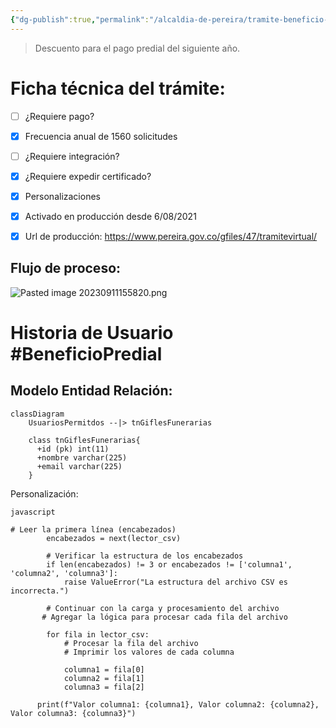 ```yaml
---
{"dg-publish":true,"permalink":"/alcaldia-de-pereira/tramite-beneficio-predial/"}
---
```


>Descuento para el pago predial del siguiente año.

# Ficha técnica del trámite:

- [ ] ¿Requiere pago?  
- [x] Frecuencia anual de 1560 solicitudes
- [ ] ¿Requiere integración?
- [x] ¿Requiere expedir certificado?
- [x] Personalizaciones
- [x] Activado en producción desde 6/08/2021
- [x] Url de producción: https://www.pereira.gov.co/gfiles/47/tramitevirtual/


## Flujo de proceso:

![Pasted image 20230911155820.png](/img/user/Pasted%20image%2020230911155820.png)

# Historia de Usuario #BeneficioPredial


## Modelo Entidad Relación: 

```mermaid 
classDiagram
    UsuariosPermitdos --|> tnGiflesFunerarias
  
    class tnGiflesFunerarias{
      +id (pk) int(11)
      +nombre varchar(225)
      +email varchar(225)  
    }
```

Personalización:

``` 
javascript

# Leer la primera línea (encabezados)
        encabezados = next(lector_csv)
        
        # Verificar la estructura de los encabezados
        if len(encabezados) != 3 or encabezados != ['columna1', 'columna2', 'columna3']:
            raise ValueError("La estructura del archivo CSV es incorrecta.")
        
        # Continuar con la carga y procesamiento del archivo
       # Agregar la lógica para procesar cada fila del archivo
        
        for fila in lector_csv:
            # Procesar la fila del archivo
            # Imprimir los valores de cada columna
            
            columna1 = fila[0]
            columna2 = fila[1]
            columna3 = fila[2]
            
      print(f"Valor columna1: {columna1}, Valor columna2: {columna2}, Valor columna3: {columna3}")

``` 